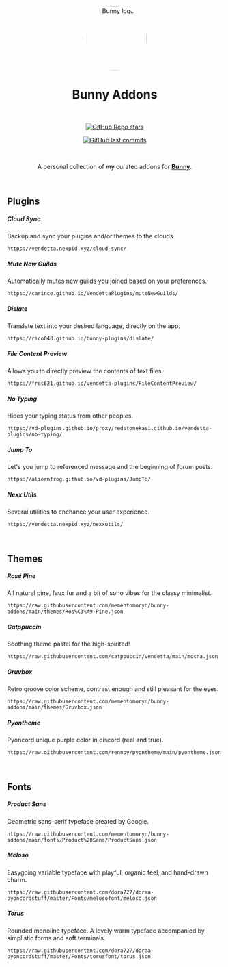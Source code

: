 <div align="center">

<img src="https://raw.githubusercontent.com/pyoncord/BunnyManager/main/images/bunny_logo.png" alt="Bunny logo" width="150px" style="border-radius: 50%" />
  
# Bunny Addons

<br>

[![GitHub Repo stars](https://img.shields.io/github/stars/mementomoryn/bunny-addons?style=for-the-badge&logo=github&label=Stars&labelColor=%23444444&color=%23E57373&link=https%3A%2F%2Fgithub.com%2Fmementomoryn%2Fbunny-addons%2Fstargazers)](https://github.com/mementomoryn/bunny-addons/stargazers)

[![GitHub last commits](https://img.shields.io/github/last-commit/mementomoryn/bunny-addons?style=for-the-badge&logo=github&label=Commits&labelColor=%23444444&color=%23E57373&link=https%3A%2F%2Fgithub.com%2Fmementomoryn%2Fbunny-addons%2Fcommits)](https://github.com/mementomoryn/bunny-addons/commits)

<br>

A personal collection of ~~my~~ curated addons for **[Bunny](https://github.com/pyoncord/Bunny)**.

</div>
<br>

## Plugins

##### Cloud Sync

Backup and sync your plugins and/or themes to the clouds.

```
https://vendetta.nexpid.xyz/cloud-sync/
```

##### Mute New Guilds

Automatically mutes new guilds you joined based on your preferences.

```
https://carince.github.io/VendettaPlugins/muteNewGuilds/
```

##### Dislate

Translate text into your desired language, directly on the app.

```
https://rico040.github.io/bunny-plugins/dislate/
```

##### File Content Preview

Allows you to directly preview the contents of text files.

```
https://fres621.github.io/vendetta-plugins/FileContentPreview/
```

##### No Typing

Hides your typing status from other peoples.

```
https://vd-plugins.github.io/proxy/redstonekasi.github.io/vendetta-plugins/no-typing/
```

##### Jump To

Let's you jump to referenced message and the beginning of forum posts.

```
https://aliernfrog.github.io/vd-plugins/JumpTo/
```

##### Nexx Utils

Several utilities to enchance your user experience.

```
https://vendetta.nexpid.xyz/nexxutils/
```

<br>

## Themes

##### Rosé Pine

All natural pine, faux fur and a bit of soho vibes for the classy minimalist.
```
https://raw.githubusercontent.com/mementomoryn/bunny-addons/main/themes/Ros%C3%A9-Pine.json
```

##### Catppuccin

Soothing theme pastel for the high-spirited!

```
https://raw.githubusercontent.com/catppuccin/vendetta/main/mocha.json
```

##### Gruvbox

Retro groove color scheme, contrast enough and still pleasant for the eyes.
```
https://raw.githubusercontent.com/mementomoryn/bunny-addons/main/themes/Gruvbox.json
```

##### Pyontheme

Pyoncord unique purple color in discord (real and true).

```
https://raw.githubusercontent.com/rennpy/pyontheme/main/pyontheme.json
```

<br>

## Fonts

##### Product Sans

Geometric sans-serif typeface created by Google.
```
https://raw.githubusercontent.com/mementomoryn/bunny-addons/main/fonts/Product%20Sans/ProductSans.json
```

##### Meloso

Easygoing variable typeface with playful, organic feel, and hand-drawn charm.

```
https://raw.githubusercontent.com/dora727/doraa-pyoncordstuff/master/Fonts/melosofont/meloso.json
```

##### Torus

Rounded monoline typeface. A lovely warm typeface accompanied by simplistic forms and soft terminals.

```
https://raw.githubusercontent.com/dora727/doraa-pyoncordstuff/master/Fonts/torusfont/torus.json
```
